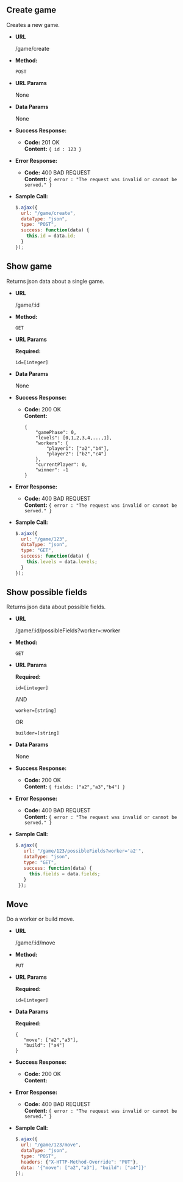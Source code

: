 **Create game**
----
  Creates a new game.

* **URL**

  /game/create

* **Method:**

  `POST`
  
* **URL Params**

  None

* **Data Params**

  None

* **Success Response:**

  * **Code:** 201 OK <br />
    **Content:** `{ id : 123 }`
 
* **Error Response:**

  * **Code:** 400 BAD REQUEST <br />
    **Content:** `{ error : "The request was invalid or cannot be served." }`

* **Sample Call:**

  ```javascript
  $.ajax({
    url: "/game/create",
    dataType: "json",
    type: "POST",
    success: function(data) {
      this.id = data.id;
    }
  });
 **Show game**
----
  Returns json data about a single game.

* **URL**

  /game/:id

* **Method:**

  `GET`
  
* **URL Params**

   **Required:**
 
   `id=[integer]`

* **Data Params**

   None

* **Success Response:**

  * **Code:** 200 OK <br />
    **Content:**
    ```
    {
		"gamePhase": 0,
    	"levels": [0,1,2,3,4,...,1],
    	"workers": {
    		"player1": ["a2","b4"],
    		"player2": ["b2","c4"]
        },
	    "currentPlayer": 0,
	    "winner": -1
    }
* **Error Response:**

  * **Code:** 400 BAD REQUEST <br />
    **Content:** `{ error : "The request was invalid or cannot be served." }`

* **Sample Call:**

  ```javascript
  $.ajax({
    url: "/game/123",
    dataType: "json",
    type: "GET",
    success: function(data) {
      this.levels = data.levels;
    }
  });
 **Show possible fields**
----
  Returns json data about possible fields.

* **URL**

  /game/:id/possibleFields?worker=:worker

* **Method:**

  `GET`
  
* **URL Params**

   **Required:**
 
   `id=[integer]`
   
   AND
   
   `worker=[string]`
   
   OR
   
   `builder=[string]`   

* **Data Params**

    None	

* **Success Response:**

  * **Code:** 200 OK <br />
    **Content:** `{ fields: ["a2","a3","b4"] }`
 
* **Error Response:**

  * **Code:** 400 BAD REQUEST <br />
    **Content:** `{ error : "The request was invalid or cannot be served." }`

* **Sample Call:**

  ```javascript
  $.ajax({
     url: "/game/123/possibleFields?worker='a2'",
     dataType: "json",
     type: "GET",
     success: function(data) {
       this.fields = data.fields;
     }
   });
 **Move**
----
  Do a worker or build move.

* **URL**

  /game/:id/move

* **Method:**

  `PUT`
  
* **URL Params**

   **Required:**
 
   `id=[integer]`

* **Data Params**

   **Required:**
   ```
   {
      "move": ["a2","a3"],
	  "build": ["a4"]
   }
* **Success Response:**

  * **Code:** 200 OK <br />
    **Content:**
 
* **Error Response:**

  * **Code:** 400 BAD REQUEST <br />
    **Content:** `{ error : "The request was invalid or cannot be served." }`

* **Sample Call:**

  ```javascript
  $.ajax({
    url: "/game/123/move",
    dataType: "json",
    type: "POST",
    headers: {"X-HTTP-Method-Override": "PUT"},
    data: '{"move": ["a2","a3"], "build": ["a4"]}'
  });
  
